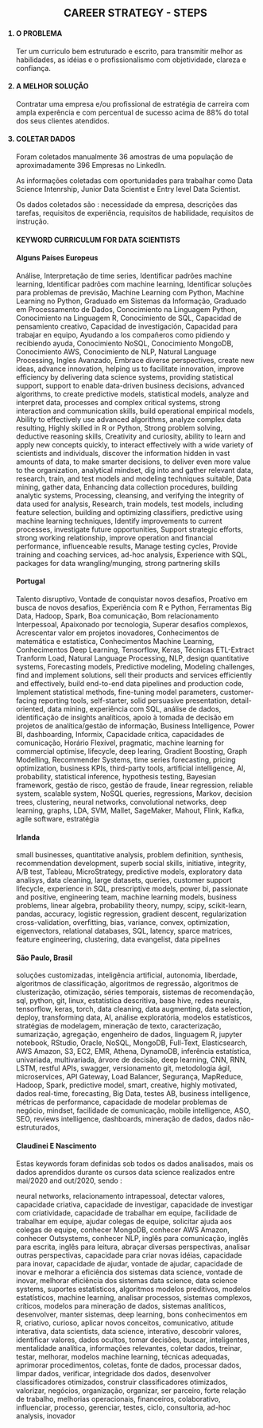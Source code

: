 <ol>
<h2 align='center'>CAREER STRATEGY - STEPS</h2>
<h4><li>O PROBLEMA</li></h4>
<p>Ter um curriculo bem estruturado e escrito, para transmitir melhor as habilidades, as idéias e o profissionalismo com objetividade, clareza e confiança.</p>

<h4><li>A MELHOR SOLUÇÃO</li></h4>
<p>Contratar uma empresa e/ou profissional de estratégia de carreira com ampla experência e com percentual de sucesso acima de 88% do total dos seus clientes atendidos.</p>

<h4><li>COLETAR DADOS</li></h4>
<p>Foram coletados manualmente 36 amostras de uma população de aproximadamente 396 Empresas no LinkedIn.</p>
<p>As informações coletadas com oportunidades para trabalhar como Data Science Intenrship, Junior Data Scientist e Entry level Data Scientist.</p>
<p>Os dados coletados são : necessidade da empresa, descrições das tarefas, requisitos de experiência, requisitos de habilidade, requisitos de instrução.</p>
<h4>KEYWORD CURRICULUM FOR DATA SCIENTISTS</h4>
<p></p>
<h4>Alguns Países Europeus</h4>
<p>Análise, Interpretação de time series, Identificar padrões machine learning, Identificar padrões com machine learning, Identificar soluções para problemas de previsão, Machine Learning com Python, Machine Learning no Python, Graduado em Sistemas da Informação, Graduado em Processamento de Dados, Conocimiento na Linguagem Python, Conocimiento na Linguagem R, Conocimiento de SQL, Capacidad de pensamiento creativo, Capacidad de investigación, Capacidad para trabajar en equipo, Ayudando a los compañeros como pidiendo y recibiendo ayuda, Conocimiento NoSQL, Conocimiento MongoDB, Conocimiento AWS, Conocimiento de NLP, Natural Language Processing, Ingles Avanzado, Embrace diverse perspectives, create new ideas, advance innovation, helping us to facilitate innovation, improve efficiency by delivering data science systems, providing statistical support, support to enable data-driven business decisions, advanced algorithms, to create predictive models, statistical models, analyze and interpret data, processes and complex critical systems, strong interaction and communication skills, build operational empirical models, Ability to effectively use advanced algorithms, analyze complex data resulting, Highly skilled in R or Python, Strong problem solving, deductive reasoning skills, Creativity and curiosity, ability to learn and apply new concepts quickly, to interact effectively with a wide variety of scientists and individuals, discover the information hidden in vast amounts of data, to make smarter decisions, to deliver even more value to the organization, analytical mindset, dig into and gather relevant data, research, train, and test models and modeling techniques suitable, Data mining, gather data, Enhancing data collection procedures, building analytic systems, Processing, cleansing, and verifying the integrity of data used for analysis, Research, train models, test models, including feature selection, building and optimizing classifiers, predictive using machine learning techniques, Identify improvements to current processes, investigate future opportunities, Support strategic efforts, strong working relationship, improve operation and financial performance, influenceable results, Manage testing cycles, Provide training and coaching services, ad-hoc analysis, Experience with SQL, packages for data wrangling/munging, strong partnering skills</p>

<h4>Portugal</h4>
<p>Talento disruptivo, Vontade de conquistar novos desafios, Proativo em busca de novos desafios, Experiência com R e Python, Ferramentas Big Data, Hadoop, Spark, Boa comunicação, Bom relacionamento Interpessoal, Apaixonado por tecnologia, Superar desafios complexos, Acrescentar valor em projetos inovadores, Conhecimentos de matemática e estatística, Conhecimentos Machine Learning, Conhecimentos Deep Learning, Tensorflow, Keras, Técnicas ETL-Extract Tranform Load, Natural Language Processing, NLP, design quantitative systems, Forecasting models, Predictive modeling, Modeling challenges, find and implement solutions, sell their products and services efficiently and effectively, build end-to-end data pipelines and production code, Implement statistical methods, fine-tuning model parameters, customer-facing reporting tools, self-starter, solid persuasive presentation, detail-oriented, data mining, experiência com SQL, análise de dados, identificação de insights analíticos, apoio à tomada de decisão em projetos de analítica/gestão de informação, Business Intelligence, Power BI, dashboarding, Informix, Capacidade crítica, capacidades de comunicação, Horário Flexível, pragmatic, machine learning for commercial optimise, lifecycle, deep learing, Gradient Boosting, Graph Modelling, Recommender Systems, time series forecasting, pricing optimization, business KPIs, third-party tools, artificial intelligence, AI, probability, statistical inference, hypothesis testing, Bayesian framework, gestão de risco, gestão de fraude, linear regression, reliable system, scalable system, NoSQL queries, regressions, Markov, decision trees, clustering, neural networks, convolutional networks, deep learning, graphs, LDA, SVM, Mallet, SageMaker, Mahout, Flink, Kafka, agile software, estratégia</p>

<h4>Irlanda</h4>
<p>small businesses, quantitative analysis, problem definition, synthesis, recommendation development, superb social skills, initiative, integrity, A/B test, Tableau, MicroStrategy, predictive models, exploratory data analisys, data cleaning, large datasets, queries, customer support lifecycle, experience in SQL, prescriptive models, power bi, passionate and positive, engineering team, machine learning models, business problems, linear algebra, probability theory, numpy, scipy, scikit-learn, pandas, accuracy, logistic regression, gradient descent, regularization cross-validation, overfitting, bias, variance, convex, optimization, eigenvectors, relational databases, SQL, latency, sparce matrices, feature engineering, clustering, data evangelist, data pipelines</p>

<h4>São Paulo, Brasil</h4>
<p>soluções customizadas, inteligência artificial, autonomia, liberdade, algoritmos de classificação, algoritmos de regressão, algoritmos de clusterização, otimização, séries temporais, sistemas de recomendação, sql, python, git, linux, estatística descritiva, base hive, redes neurais, tensorflow, keras, torch, data cleaning, data augmenting, data selection, deploy, transforming data, AI, análise exploratória, modelos estatísticos, stratégias de modelagem, mineração de texto, caracterização, sumarização, agregação, engenheiro de dados, linguagem R, jupyter notebook, RStudio, Oracle, NoSQL, MongoDB, Full-Text, Elasticsearch, AWS Amazon, S3, EC2, EMR, Athena, DynamoDB, inferência estatística, univariada, multivariada, árvore de decisão, deep learning, CNN, RNN, LSTM, restful APIs, swagger, versionamento git, metodologia ágil, microservices, API Gateway, Load Balancer, Segurança, MapReduce, Hadoop, Spark, predictive model, smart, creative, highly motivated, dados real-time, forecasting, Big Data, testes AB, business intelligence, métricas de performance, capacidade de modelar problemas de negócio, mindset, facilidade de comunicação, mobile intelligence, ASO, SEO, reviews intelligence, dashboards, mineração de dados, dados não-estruturados, 
</p>

<h4>Claudinei E Nascimento</h4>
<p>Estas keywords foram definidas sob todos os dados analisados, mais os dados aprendidos durante os cursos data science realizados entre mai/2020 and out/2020, sendo :</p>
<p>neural networks, relacionamento intrapessoal, detectar valores, capacidade criativa, capacidade de investigar, capacidade de investigar com criatividade, capacidade de trabalhar em equipe, facilidade de trabalhar em equipe, ajudar colegas de equipe, solicitar ajuda aos colegas de equipe, conhecer MongoDB, conhecer AWS Amazon, conhecer Outsystems, conhecer NLP, inglês para comunicação, inglês para escrita, inglês para leitura, abraçar diversas perspectivas, analisar outras perspectivas, capacidade para criar novas idéias, capacidade para inovar, capacidade de ajudar, vontade de ajudar, capacidade de inovar e melhorar a eficiência dos sistemas data science, vontade de inovar, melhorar eficiência dos sistemas data science, data science systems, suportes estatísticos, algoritmos modelos preditivos, modelos estatísticos, machine learning, analisar processos, sistemas complexos, críticos, modelos para mineração de dados, sistemas analíticos, desenvolver, manter sistemas, deep learning, bons conhecimentos em R, criativo, curioso, aplicar novos conceitos, comunicativo, atitude interativa, data scientists, data science, interativo, descobrir valores, identificar valores, dados ocultos, tomar decisões, buscar, inteligentes, mentalidade analítica, informações relevantes, coletar dados, treinar, testar, melhorar, modelos machine learning, técnicas adequadas, aprimorar procedimentos, coletas, fonte de dados, processar dados, limpar dados, verificar, integridade dos dados, desenvolver classificadores otimizados, construir classificadores otimizados, valorizar, negócios, organização, organizar, ser parceiro, forte relação de trabalho, melhorias operacionais, financeiros, colaborativo, influenciar, processo, gerenciar, testes, ciclo, consultoria, ad-hoc analysis, inovador</p>
</ol>
